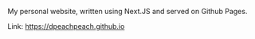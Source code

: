 My personal website, written using Next.JS and served on Github Pages.


Link: https://dpeachpeach.github.io

